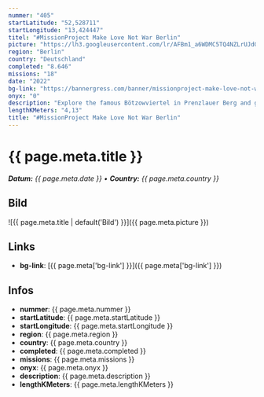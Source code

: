 ```yaml
---
nummer: "405"
startLatitude: "52,528711"
startLongitude: "13,424447"
titel: "#MissionProject Make Love Not War Berlin"
picture: "https://lh3.googleusercontent.com/lr/AFBm1_a6WDMC5TQ4NZLrUJdGBur0yYHqqFOnvqLHtnzM6TTLij-sNr77UymDNAPmaw1LZ2KbzDZz1C41EannO9EErSHmXWSWst2DtoFFJGzdm3vIz4d9xeM8_zd0fACcBestRJQjIdRwm3EdFC2IhvNrgr_9Bz_PIdsBnv_UYa1oAtvwS2b3WIyoMllJ1aO_a0tQ1g5lqvwCnG8EUN5CMXiV2YXKZrwlwq4CyUV67_Avg4LLUvvW6MgqXiGp7Y4QSivJ--QYnRNRorp124R6bc6iyfRWBz75RAalpzS8QP9Y2WbD0LB_uHJ6tBeRXlzb9t6ofnGmaWvyRkkNchsLja66S8_Ji26ZOY79NCsHlQnXYzrOhTt9xYQUbr5qgnQthP3JFmeZJOUou_JEvJ7diAG1Mw0--vye3Z6Cj22u_RCIUHHsizVq6r7vDTfb94za9i0toad-lUzw-neAofrX6Y9CUpCMcyx51-bdKK55mfR71LQhgMp9odpXbD04D-6f15yP1iv4kb3YjQX1zF8Bn6l-L77uPnBe8akyIEeZ4d6LP8hKYttZh93e6LB3ZSE7ADiVqvin_ybYF1tjlbXnuhjd9qOM1q4MgTLnyMAGADkoxzMBHTSxaSLPOQgpHoQj8iSqSvZ7DHkkPZjHwzjUBTy7XHeRmBGAKfqjsrkM1Y_lMCjoyeZh6d5ya231xOvhdkfn5YqAVOU7yyOw9wP7en9FiVLfaksVG16C6EMlQXvvshm_QBbLJGabx0LuLW-g9rq3B0ocUBSfo7FtQuD3culsN9yg5BQCUYZnLbtq9GFRbE83XDZrH4xcAICcBEKpgMyTmmBbVhyoJExLID8LpGHLHdz9ef6vFDVTgP5NDxaKdqYCFuzTvfBUYBqDo6UGRA1sbD1M0tMo"
region: "Berlin"
country: "Deutschland"
completed: "8.646"
missions: "18"
date: "2022"
bg-link: "https://bannergress.com/banner/missionproject-make-love-not-war-berlin-d5d5"
onyx: "0"
description: "Explore the famous Bötzowviertel in Prenzlauer Berg and get a banner that shows your support for the people in Ukraine."
lengthKMeters: "4,13"
title: "#MissionProject Make Love Not War Berlin"
---
```


# {{ page.meta.title }}
_**Datum:** {{ page.meta.date }} • **Country:** {{ page.meta.country }}_

## Bild
![{{ page.meta.title | default('Bild') }}]({{ page.meta.picture }})

## Links
- **bg-link**: [{{ page.meta['bg-link'] }}]({{ page.meta['bg-link'] }})

## Infos
- **nummer**: {{ page.meta.nummer }}
- **startLatitude**: {{ page.meta.startLatitude }}
- **startLongitude**: {{ page.meta.startLongitude }}
- **region**: {{ page.meta.region }}
- **country**: {{ page.meta.country }}
- **completed**: {{ page.meta.completed }}
- **missions**: {{ page.meta.missions }}
- **onyx**: {{ page.meta.onyx }}
- **description**: {{ page.meta.description }}
- **lengthKMeters**: {{ page.meta.lengthKMeters }}

